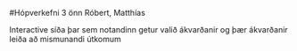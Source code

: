 #Hópverkefni 3 önn
Róbert, Matthías

Interactive síða þar sem notandinn getur valið ákvarðanir og þær ákvarðanir leiða að mismunandi útkomum
